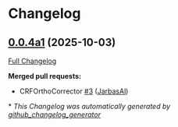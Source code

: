 # Changelog

## [0.0.4a1](https://github.com/TigreGotico/mwl_phonemizer/tree/0.0.4a1) (2025-10-03)

[Full Changelog](https://github.com/TigreGotico/mwl_phonemizer/compare/0.0.3...0.0.4a1)

**Merged pull requests:**

- CRFOrthoCorrector [\#3](https://github.com/TigreGotico/mwl_phonemizer/pull/3) ([JarbasAl](https://github.com/JarbasAl))



\* *This Changelog was automatically generated by [github_changelog_generator](https://github.com/github-changelog-generator/github-changelog-generator)*
